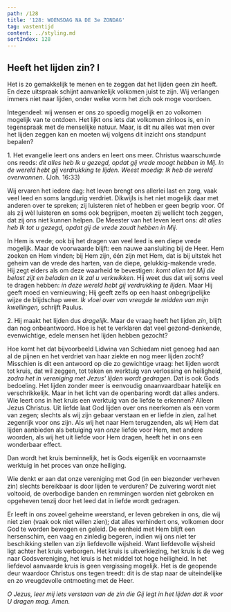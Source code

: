 ```yaml
---
path: /128
title: '128: WOENSDAG NA DE 3e ZONDAG'
tag: vastentijd
content: ../styling.md
sortIndex: 128
---
```


## Heeft het lijden zin? I

Het is zo gemakkelijk te menen en te zeggen dat het lijden geen zin heeft. En deze uitspraak schijnt aanvankelijk volkomen juist te zijn. Wij verlangen immers niet naar lijden, onder welke vorm het zich ook moge voordoen.

Integendeel: wij wensen er ons zo spoedig mogelijk
en zo volkomen mogelijk van te ontdoen. Het lijkt ons iets dat volkomen zinloos is, en in tegenspraak met de menselijke natuur. Maar, is dit nu alles wat men over het lijden zeggen kan en moeten wij volgens dit inzicht ons standpunt bepalen?

1\. Het evangelie leert ons anders en leert ons meer. Christus waarschuwde ons reeds: _dit alles heb Ik u gezegd, opdat gij vrede moogt hebben in Mij. In de wereld hebt gij verdrukking te lijden. Weest moedig: Ik heb de wereld overwonnen_. (Joh. 16:33)

Wij ervaren het iedere dag: het leven brengt ons allerlei last en zorg, vaak veel leed en soms langdurig verdriet. Dikwijls is het niet mogelijk daar met anderen over te spreken; zij luisteren niet of hebben er geen begrip voor. Of als zij wèl luisteren en soms ook begrijpen, moeten zij wellicht toch zeggen, dat zij ons niet kunnen helpen. De Meester van het leven leert ons: _dit alles heb Ik tot u gezegd, opdat gij de vrede zoudt hebben in Mij_.

In Hem is vrede; ook bij het dragen van veel leed is een diepe vrede mogelijk. Maar de voorwaarde blijft: een nauwe aansluiting bij de Heer. Hem zoeken en Hem vinden; bij Hem zijn, één zijn met Hem, dat is bij uitstek het geheim van de vrede des harten, van de diepe, gelukkig-makende vrede. Hij zegt elders als om deze waarheid te bevestigen: _komt allen tot Mij die belast zijt en beladen en Ik zal u verkwikken_. Hij weet dus dat wij soms veel te dragen hebben: _in deze wereld hebt gij verdrukking te lijden._ Maar Hij geeft moed en vernieuwing; Hij geeft zelfs op een haast onbegrijpelijke wijze de blijdschap weer. _Ik vloei over van vreugde te midden van mijn kwellingen,_ schrijft Paulus.

2\. Hij maakt het lijden dus _dragelijk_. Maar de vraag heeft het lijden _zin_, blijft dan nog onbeantwoord. Hoe is het te verklaren dat veel gezond-denkende, evenwichtige, edele mensen het lijden hebben gezocht?

Hoe komt het dat bijvoorbeeld Lidwina van Schiedam niet genoeg had aan al de pijnen en het verdriet van haar ziekte en nog meer lijden zocht? Misschien is dit een antwoord op die zo gewichtige vraag: het lijden wordt tot kruis, dat wil zeggen, tot teken en werktuig van verlossing en heiligheid, _zodra het in vereniging met Jezus' lijden wordt gedragen_. Dat is ook Gods bedoeling. Het lijden zonder meer is eenvoudig onaanvaardbaar hatelijk en verschrikkelijk. Maar in het licht van de openbaring wordt dat alles anders. Wie leert ons in het kruis een werktuig van de liefde te erkennen? Alleen Jezus Christus. Uit liefde laat God lijden over ons neerkomen als een vorm van zegen; slechts als wij zijn gebaar verstaan en er liefde in zien, zal het zegenrijk voor ons zijn. Als wij het naar Hem terugzenden, als wij Hem dat lijden aanbieden als betuiging van _onze_ liefde voor Hem, met andere woorden, als wij het uit liefde voor Hem dragen, heeft het in ons een wonderbaar effect.

Dan wordt het kruis beminnelijk, het is Gods eigenlijk en voornaamste werktuig in het proces van onze heiliging.

Wie denkt er aan dat onze vereniging met God (in een biezonder verheven zin) slechts bereikbaar is door lijden te verduren? De zuivering wordt niet voltooid, de overbodige banden en remmingen worden niet gebroken en opgeheven tenzij door het leed dat in liefde wordt gedragen.

Er leeft in ons zoveel geheime weerstand, er leven gebreken in ons, die wij niet zien (vaak ook niet willen zien); dat alles verhindert ons, volkomen door God te worden bewogen en geleid. De eenheid met Hem blijft een hersenschim, een vaag en zinledig begeren, indien wij ons niet ter beschikking stellen van zijn liefdevolle wijsheid. Want liefdevolle wijsheid ligt achter het kruis verborgen. Het kruis is uitverkiezing, het kruis is de weg naar Godsvereniging, het kruis is het middel tot hoge heiligheid. In het liefdevol aanvaarde kruis is geen vergissing mogelijk. Het is de geopende deur waardoor Christus ons tegen treedt: dit is de stap naar de uiteindelijke en zo vreugdevolle ontmoeting met de Heer.

_O Jezus, leer mij iets verstaan van de zin die Gij legt in het lijden dat ik voor U dragen mag. Amen._
